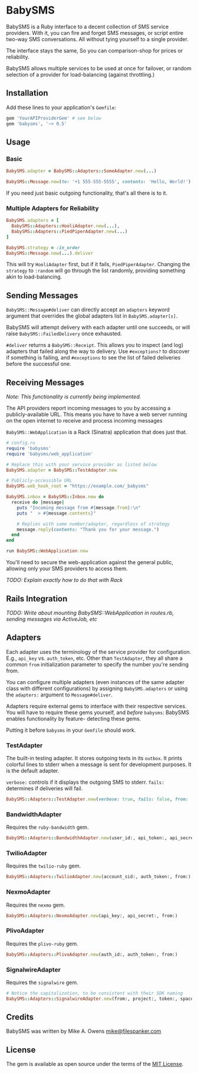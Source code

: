# BabySMS

BabySMS is a Ruby interface to a decent collection of SMS service providers.  With it, you can
fire and forget SMS messages, or script entire two-way SMS conversations.  All without tying
yourself to a single provider.

The interface stays the same, So you can comparison-shop for prices or reliability.

BabySMS allows multiple services to be used at once for failover, or random selection of a
provider for load-balancing (against throttling.)


## Installation

Add these lines to your application's `Gemfile`:

```ruby
gem 'YourAPIProviderGem' # see below
gem 'babysms', '~> 0.5'
```

## Usage

### Basic
```ruby
BabySMS.adapter = BabySMS::Adapters::SomeAdapter.new(...)

BabySMS::Message.new(to: '+1 555-555-5555', contents: 'Hello, World!').deliver
```

If you need just basic outgoing functionality, that's all there is to it.

### Multiple Adapters for Reliability
```ruby
BabySMS.adapters = [
  BabySMS::Adapters::HooliAdapter.new(...),
  BabySMS::Adapters::PiedPiperAdapter.new(...)
]

BabySMS.strategy = :in_order
BabySMS::Message.new(...).deliver
```

This will try `HooliAdapter` first, but if it fails, `PiedPiperAdapter`.  Changing the `strategy`
to `:random` will go through the list randomly, providing something akin to load-balancing.

## Sending Messages

`BabySMS::Message#deliver` can directly accept an `adapters` keyword argument that overrides the
global adapters list in `BabySMS.adapter[s]`.

BabySMS will attempt delivery with each adapter until one succeeds, or will raise
`BabySMS::FailedDelivery` once exhausted.

`#deliver` returns a `BabySMS::Receipt`.  This allows you to inspect (and log) adapters that failed
along the way to delivery.  Use `#exceptions?` to discover if something is failing, and
`#exceptions` to see the list of failed deliveries before the successful one.

## Receiving Messages

*Note: This functionality is currently being implemented.*

The API providers report incoming messages to you by accessing a publicly-available URL.  This means
you have to have a web server running on the open internet to receive and process incoming messages

`BabySMS::WebApplication` is a Rack (Sinatra) application that does just that.

```ruby
# config.ru
require 'babysms'
require 'babysms/web_application'

# Replace this with your service provider as listed below
BabySMS.adapter = BabySMS::TestAdapter.new

# Publicly-accessible URL
BabySMS.web_hook_root = "https://example.com/_babysms"

BabySMS.inbox = BabySMS::Inbox.new do
  receive do |message|
    puts "Incoming message from #{message.from}:\n"
    puts "  > #{message.contents}"

    # Replies with same number/adapter, regardless of strategy
    message.reply(contents: "Thank you for your message.")
  end
end

run BabySMS::WebApplication.new
```

You'll need to secure the web-application against the general public, allowing only your SMS
providers to access them.

*TODO: Explain exactly how to do that with Rack*

## Rails Integration

*TODO: Write about mounting BabySMS::WebApplication in routes.rb, sending messages via ActiveJob,
etc*

## Adapters

Each adapter uses the terminology of the service provider for configuration.  E.g., `api_key`
vs. `auth_token`, etc.  Other than `TestAdapter`, they all share a common `from` initialization
parameter to specify the number you're sending from.

You can configure multiple adapters (even instances of the same adapter class with different
configurations) by assigning `BabySMS.adapters` or using the `adapters:` argument to
`Message#deliver`.

Adapters require external gems to interface with their respective services.  You will have to
require these gems yourself, and *before* `babysms`: BabySMS enables functionality by feature-
detecting these gems.

Putting it before `babysms` in your `Gemfile` should work.


### TestAdapter

The built-in testing adapter.  It stores outgoing texts in its `outbox`.  It prints colorful lines
to stderr when a message is sent for development purposes.  It is the default adapter.

`verbose:` controls if it displays the outgoing SMS to stderr.  `fails:` determines if deliveries
will fail.

```ruby
BabySMS::Adapters::TestAdapter.new(verbose: true, fails: false, from: '15555555555')
```


### BandwidthAdapter

Requires the `ruby-bandwidth` gem.

```ruby
BabySMS::Adapters::BandwidthAdapter.new(user_id:, api_token:, api_secret:, from:)
```


### TwilioAdapter

Requires the `twilio-ruby` gem.

```ruby
BabySMS::Adapters::TwilioAdapter.new(account_sid:, auth_token:, from:)
```


### NexmoAdapter

Requires the `nexmo` gem.

```ruby
BabySMS::Adapters::NexmoAdapter.new(api_key:, api_secret:, from:)
```


### PlivoAdapter

Requires the `plivo-ruby` gem.

```ruby
BabySMS::Adapters::PlivoAdapter.new(auth_id:, auth_token:, from:)
```


### SignalwireAdapter

Requires the `signalwire` gem.

```ruby
# Notice the capitalization, to be consistent with their SDK naming
BabySMS::Adapters::SignalwireAdapter.new(from:, project:, token:, space_url:)
```

## Credits

BabySMS was written by Mike A. Owens <mike@filespanker.com>

## License

The gem is available as open source under the terms of the
[MIT License](https://opensource.org/licenses/MIT).
